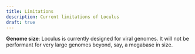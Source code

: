 ```yaml
---
title: Limitations
description: Current limitations of Loculus
draft: true
---
```


**Genome size**: Loculus is currently designed for viral genomes. It will not be performant for very large genomes beyond, say, a megabase in size.